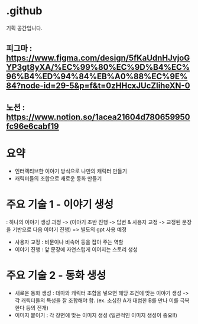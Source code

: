 # .github
기획 공간입니다.


## 피그마 : https://www.figma.com/design/5fKaUdnHJvjoGYP3gt8yXA/%EC%99%80%EC%9D%B4%EC%96%B4%ED%94%84%EB%A0%88%EC%9E%84?node-id=29-5&p=f&t=0zHHcxJUcZliheXN-0
## 노션 : https://www.notion.so/1acea21604d780659950fc96e6cabf19

# 요약 
* 인터렉티브한 이야기 방식으로 나만의 캐릭터 만들기
* 캐릭터들의 조합으로 새로운 동화 만들기

# 주요 기술 1 - 이야기 생성
: 하나의 이야기 생성 과정 -> (이야기 초반 진행 -> 답변 & 사용자 교정 -> 교정된 문장을 기반으로 다음 이야기 진행)
  => 별도의 gpt 사용 예정 
* 사용자 교정 : 비문이나 비속어 등을 잡아 주는 역할
* 이야기 진행 : 앞 문장에 자연스럽게 이어지는 스토리 생성

# 주요 기술 2 - 동화 생성
* 새로운 동화 생성 : 테마와 캐릭터 조합을 넣으면 해당 조건에 맞는 이야기 생성 -> 각 캐릭터들의 특성을 잘 조합해야 함. (ex. 소심한 A가 대범한 B를 만나 이를 극복한다 등의 전개)  
* 이미지 붙이기 : 각 장면에 맞는 이미지 생성 (일관적인 이미지 생성이 중요!!) 
